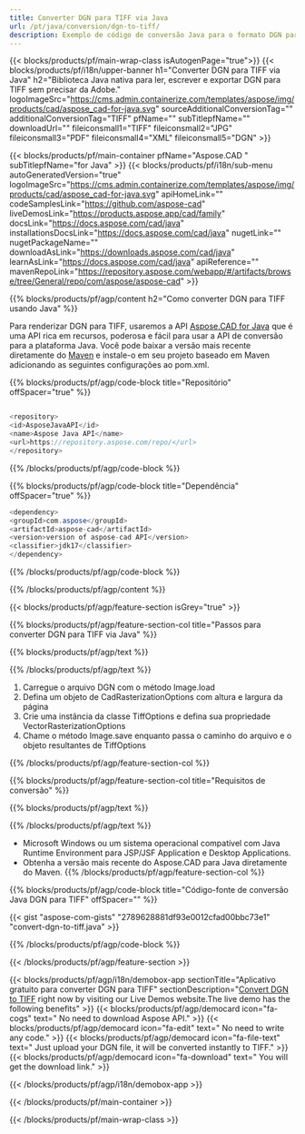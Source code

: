 ```yaml
---
title: Converter DGN para TIFF via Java 
url: /pt/java/conversion/dgn-to-tiff/ 
description: Exemplo de código de conversão Java para o formato DGN para arquivo TIFF. Use este código de exemplo para converter DGN em TIFF em qualquer aplicativo baseado em Java Web ou Desktop.
---
```


{{< blocks/products/pf/main-wrap-class isAutogenPage="true">}}
{{< blocks/products/pf/i18n/upper-banner h1="Converter DGN para TIFF via Java" h2="Biblioteca Java nativa para ler, escrever e exportar DGN para TIFF sem precisar da Adobe." logoImageSrc="https://cms.admin.containerize.com/templates/aspose/img/products/cad/aspose_cad-for-java.svg" sourceAdditionalConversionTag="" additionalConversionTag="TIFF" pfName="" subTitlepfName="" downloadUrl="" fileiconsmall1="TIFF" fileiconsmall2="JPG" fileiconsmall3="PDF" fileiconsmall4="XML" fileiconsmall5="DGN" >}}

{{< blocks/products/pf/main-container pfName="Aspose.CAD " subTitlepfName="for Java" >}}
{{< blocks/products/pf/i18n/sub-menu autoGeneratedVersion="true" logoImageSrc="https://cms.admin.containerize.com/templates/aspose/img/products/cad/aspose_cad-for-java.svg" apiHomeLink="" codeSamplesLink="https://github.com/aspose-cad" liveDemosLink="https://products.aspose.app/cad/family" docsLink="https://docs.aspose.com/cad/java" installationsDocsLink="https://docs.aspose.com/cad/java" nugetLink="" nugetPackageName="" downloadAsLink="https://downloads.aspose.com/cad/java" learnAsLink="https://docs.aspose.com/cad/java" apiReference="" mavenRepoLink="https://repository.aspose.com/webapp/#/artifacts/browse/tree/General/repo/com/aspose/aspose-cad" >}}

{{% blocks/products/pf/agp/content h2="Como converter DGN para TIFF usando Java" %}}

Para renderizar DGN para TIFF, usaremos a API <a href=https://products.aspose.com/cad/java>Aspose.CAD for Java</a> que é uma API rica em recursos, poderosa e fácil para usar a API de conversão para a plataforma Java. Você pode baixar a versão mais recente diretamente do <a href=https://repository.aspose.com/webapp/#/artifacts/browse/tree/General/repo/com/aspose/aspose-cad>Maven</a> e instale-o em seu projeto baseado em Maven adicionando as seguintes configurações ao pom.xml.

{{% blocks/products/pf/agp/code-block title="Repositório" offSpacer="true" %}}

```cs

<repository>
<id>AsposeJavaAPI</id>
<name>Aspose Java API</name>
<url>https://repository.aspose.com/repo/</url>
</repository>

```

{{% /blocks/products/pf/agp/code-block %}}

{{% blocks/products/pf/agp/code-block title="Dependência" offSpacer="true" %}}

```cs
<dependency>
<groupId>com.aspose</groupId>
<artifactId>aspose-cad</artifactId>
<version>version of aspose-cad API</version>
<classifier>jdk17</classifier>
</dependency>

```

{{% /blocks/products/pf/agp/code-block %}}

{{% /blocks/products/pf/agp/content %}}

{{< blocks/products/pf/agp/feature-section isGrey="true" >}}

{{% blocks/products/pf/agp/feature-section-col title="Passos para converter DGN para TIFF via Java" %}}

{{% blocks/products/pf/agp/text %}}

{{% /blocks/products/pf/agp/text %}}

1. Carregue o arquivo DGN com o método Image.load
1. Defina um objeto de CadRasterizationOptions com altura e largura da página
1. Crie uma instância da classe TiffOptions e defina sua propriedade VectorRasterizationOptions
1. Chame o método Image.save enquanto passa o caminho do arquivo e o objeto resultantes de TiffOptions

{{% /blocks/products/pf/agp/feature-section-col %}}

{{% blocks/products/pf/agp/feature-section-col title="Requisitos de conversão" %}}

{{% blocks/products/pf/agp/text %}}

{{% /blocks/products/pf/agp/text %}}
- Microsoft Windows ou um sistema operacional compatível com Java Runtime Environment para JSP/JSF Application e Desktop Applications.
- Obtenha a versão mais recente do Aspose.CAD para Java diretamente do Maven.
{{% /blocks/products/pf/agp/feature-section-col %}}

{{% blocks/products/pf/agp/code-block title="Código-fonte de conversão Java DGN para TIFF" offSpacer="" %}}

{{< gist "aspose-com-gists" "2789628881df93e0012cfad00bbc73e1" "convert-dgn-to-tiff.java" >}}

{{% /blocks/products/pf/agp/code-block %}}

{{< /blocks/products/pf/agp/feature-section >}}

<!-- aboutfile Starts -->

{{< blocks/products/pf/agp/i18n/demobox-app sectionTitle="Aplicativo gratuito para converter DGN para TIFF" sectionDescription="[Convert DGN to TIFF](https://products.aspose.app/cad/conversion/dgn-to-tiff) right now by visiting our Live Demos website.The live demo has the following benefits" >}}
        {{< blocks/products/pf/agp/democard icon="fa-cogs" text=" No need to download Aspose API." >}}
        {{< blocks/products/pf/agp/democard icon="fa-edit" text=" No need to write any code." >}}
        {{< blocks/products/pf/agp/democard icon="fa-file-text" text=" Just upload your DGN file, it will be converted instantly to TIFF." >}}
        {{< blocks/products/pf/agp/democard icon="fa-download" text=" You will get the download link." >}}

   
{{< /blocks/products/pf/agp/i18n/demobox-app >}}

<!-- aboutfile Ends -->

{{< /blocks/products/pf/main-container >}}
    
{{< /blocks/products/pf/main-wrap-class >}}